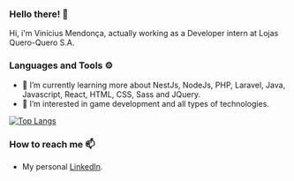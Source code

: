 ###  Hello there! 👋

Hi, i'm Vinícius Mendonça, actually working as a Developer intern at Lojas Quero-Quero S.A.

###  Languages and Tools ⚙️

- 🌱 I’m currently learning more about NestJs, NodeJs, PHP, Laravel, Java, Javascript, React, HTML, CSS, Sass and JQuery.
- 👀 I’m interested in game development and all types of technologies.

[![Top Langs](https://github-readme-stats.vercel.app/api/top-langs/?username=VinnenLM&layout=compact)](https://github.com/anuraghazra/github-readme-stats)

###  How to reach me 📫

- My personal <a href="https://www.linkedin.com/in/vinicius-lima-mendonca/">LinkedIn</a>.

<!---
VinnenLM/VinnenLM is a ✨ special ✨ repository because its `README.md` (this file) appears on your GitHub profile.
You can click the Preview link to take a look at your changes.
--->
